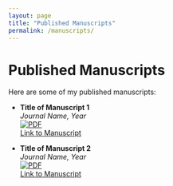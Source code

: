 ```yaml
---
layout: page
title: "Published Manuscripts"
permalink: /manuscripts/
---
```


# Published Manuscripts

Here are some of my published manuscripts:

- **Title of Manuscript 1**  
  _Journal Name, Year_  
  [![PDF](assets/pdf-icon.png)](/pdfs/Manuscript1.pdf)  
  [Link to Manuscript](URL)

- **Title of Manuscript 2**  
  _Journal Name, Year_  
  [![PDF](assets/pdf-icon.png)](/pdfs/Manuscript2.pdf)  
  [Link to Manuscript](URL)

<!-- Add more manuscripts as needed -->
